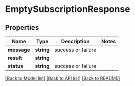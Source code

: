 # EmptySubscriptionResponse

## Properties
Name | Type | Description | Notes
------------ | ------------- | ------------- | -------------
**message** | **string** | success or failure | 
**result** | **string** |  | 
**status** | **string** | success or failure | 

[[Back to Model list]](../README.md#documentation-for-models) [[Back to API list]](../README.md#documentation-for-api-endpoints) [[Back to README]](../README.md)


